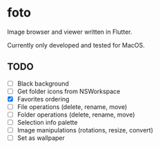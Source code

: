 # foto

Image browser and viewer written in Flutter.

Currently only developed and tested for MacOS.

## TODO

- [ ] Black background
- [ ] Get folder icons from NSWorkspace
- [x] Favorites ordering
- [ ] File operations (delete, rename, move)
- [ ] Folder operations (delete, rename, move)
- [ ] Selection info palette
- [ ] Image manipulations (rotations, resize, convert)
- [ ] Set as wallpaper
